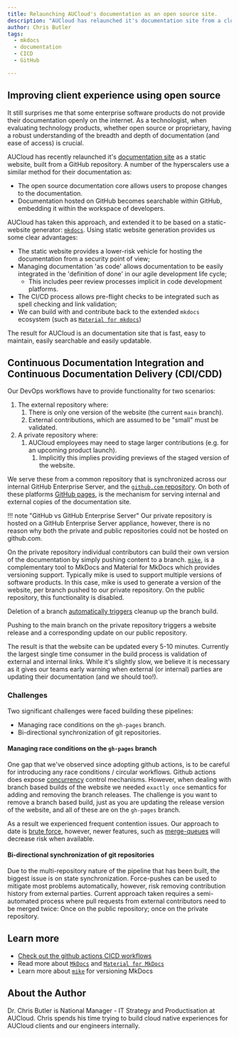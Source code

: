 ```yaml
---
title: Relaunching AUCloud's documentation as an open source site.
description: "AUCloud has relaunched it's documentation site from a closed forum, to an open source website managed as code. Read more about the technology and how we manage it using GitHub and GitHub actions."
author: Chris Butler
tags:
  - mkdocs
  - documentation
  - CICD
  - GitHub

---
```


## Improving client experience using open source
It still surprises me that some enterprise software products do not provide their documentation openly on the internet.
As a technologist, when evaluating technology products, whether open source or proprietary, having a robust understanding of the breadth and depth of documentation (and ease of access) is crucial.

AUCloud has recently relaunched it's [documentation site](https://docs.australiacloud.com.au) as a static website, built from a GitHub repository. A number of the hyperscalers use a similar method for their documentation as:

- The open source documentation core allows users to propose changes to the documentation.
- Documentation hosted on GitHub becomes searchable within GitHub, embedding it within the workspace of developers.

AUCloud has taken this approach, and extended it to be based on a static-website generator: [`mkdocs`](https://www.mkdocs.org/). Using static website generation provides us some clear advantages:

- The static website provides a lower-risk vehicle for hosting the documentation from a security point of view;
- Managing documentation 'as code' allows documentation to be easily integrated in the 'definition of done' in our agile development life cycle;
  - This includes peer review processes implicit in code development platforms.
- The CI/CD process allows pre-flight checks to be integrated such as spell checking and link validation;
- We can build with and contribute back to the extended `mkdocs` ecosystem (such as [`Material for mkdocs`](https://squidfunk.github.io/mkdocs-material/))


The result for AUCloud is an documentation site that is fast, easy to maintain, easily searchable and easily updatable.

## Continuous Documentation Integration and Continuous Documentation Delivery (CDI/CDD)
Our DevOps workflows have to provide functionality for two scenarios:

1. The external repository where:
   1. There is only one version of the website (the current `main` branch).
   2. External contributions, which are assumed to be "small" must be validated.
2. A private repository where:
   1. AUCloud employees may need to stage larger contributions (e.g. for an upcoming product launch).
      1. Implicitly this implies providing previews of the staged version of the website.

We serve these from a common repository that is synchronized across our internal GitHub Enterprise Server, and the [`github.com` repository](https://github.com/aucloud/aucloud.github.io). On both of these platforms [GitHub pages](https://docs.github.com/en/pages), is the mechanism for serving internal and external copies of the documentation site.

!!! note "GitHub vs GitHub Enterprise Server"
    Our private repository is hosted on a GitHub Enterprise Server appliance, however, there is no reason why both the private and public repositories could not be hosted on github.com.

On the private repository individual contributors can build their own version of the documentation by simply pushing content to a branch. [`mike`](https://github.com/jimporter/mike), is a complementary tool to MkDocs and Material for MkDocs which provides versioning support. Typically mike is used to support multiple versions of software products. In this case, mike is used to generate a version of the website, per branch pushed to our private repository. On the public repository, this functionality is disabled.

Deletion of a branch [automatically triggers](https://github.com/aucloud/aucloud.github.io/blob/main/.github/workflows/cleanup_branches.yml) cleanup up the branch build.

Pushing to the main branch on the private repository triggers a website release and a corresponding update on our public repository.

The result is that the website can be updated every 5-10 minutes. Currently the largest single time consumer in the build process is validation of external and internal links. While it's slightly slow, we believe it is necessary as it gives our teams early warning when external (or internal) parties are updating their documentation (and we should too!).

### Challenges
Two significant challenges were faced building these pipelines:

- Managing race conditions on the  `gh-pages` branch.
- Bi-directional synchronization of git repositories.

#### Managing race conditions on the  `gh-pages` branch
One gap that we've observed since adopting github actions, is to be careful for introducing any race conditions / circular workflows.
Github actions does expose [concurrency](https://docs.github.com/en/enterprise-cloud@latest/actions/using-jobs/using-concurrency) control mechanisms. However, when dealing with branch based builds of the website we needed `exactly once` semantics for adding and removing the branch releases.
The challenge is you want to remove a branch based build, just as you are updating the release version of the website, and all of these are on the `gh-pages` branch.

As a result we experienced frequent contention issues. Our approach to date is [brute force](https://github.com/aucloud/aucloud.github.io/blob/main/automation/loop_to_push_docs.sh), however, newer features, such as [merge-queues](https://github.blog/changelog/2023-02-08-pull-request-merge-queue-public-beta/) will decrease risk when available.


#### Bi-directional synchronization of git repositories

Due to the multi-repository nature of the pipeline that has been built, the biggest issue is on state synchronization.
Force-pushes can be used to mitigate most problems automatically, however, risk removing contribution history from external parties.
Current approach taken requires a semi-automated process where pull requests from external contributors need to be merged twice: Once on the public repository; once on the private repository.


## Learn more

- [Check out the github actions CICD workflows](https://github.com/aucloud/aucloud.github.io/tree/main/.github/workflows)
- Read more about [`MkDocs`](https://www.mkdocs.org/) and [`Material for MkDocs`](https://squidfunk.github.io/mkdocs-material/)
- Learn more about [`mike`](https://github.com/jimporter/mike) for versioning MkDocs

## About the Author
Dr. Chris Butler is National Manager - IT Strategy and Productisation at AUCloud.
Chris spends his time trying to build cloud native experiences for AUCloud clients and our engineers internally.
